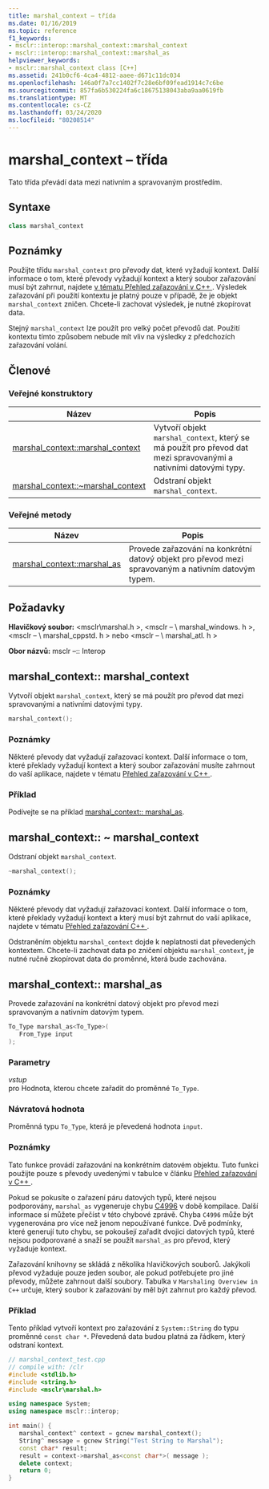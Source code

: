 ```yaml
---
title: marshal_context – třída
ms.date: 01/16/2019
ms.topic: reference
f1_keywords:
- msclr::interop::marshal_context::marshal_context
- msclr::interop::marshal_context::marshal_as
helpviewer_keywords:
- msclr::marshal_context class [C++]
ms.assetid: 241b0cf6-4ca4-4812-aaee-d671c11dc034
ms.openlocfilehash: 146a0f7a7cc1402f7c28e6bf09fead1914c7c6be
ms.sourcegitcommit: 857fa6b530224fa6c18675138043aba9aa0619fb
ms.translationtype: MT
ms.contentlocale: cs-CZ
ms.lasthandoff: 03/24/2020
ms.locfileid: "80208514"
---
```

# <a name="marshal_context-class"></a>marshal_context – třída

Tato třída převádí data mezi nativním a spravovaným prostředím.

## <a name="syntax"></a>Syntaxe

```cpp
class marshal_context
```

## <a name="remarks"></a>Poznámky

Použijte třídu `marshal_context` pro převody dat, které vyžadují kontext. Další informace o tom, které převody vyžadují kontext a který soubor zařazování musí být zahrnut, najdete [v tématu Přehled zařazování v C++ ](../dotnet/overview-of-marshaling-in-cpp.md). Výsledek zařazování při použití kontextu je platný pouze v případě, že je objekt `marshal_context` zničen. Chcete-li zachovat výsledek, je nutné zkopírovat data.

Stejný `marshal_context` lze použít pro velký počet převodů dat. Použití kontextu tímto způsobem nebude mít vliv na výsledky z předchozích zařazování volání.

## <a name="members"></a>Členové

### <a name="public-constructors"></a>Veřejné konstruktory

|Název|Popis|
|---------|-----------|
|[marshal_context::marshal_context](#marshal-context)|Vytvoří objekt `marshal_context`, který se má použít pro převod dat mezi spravovanými a nativními datovými typy.|
|[marshal_context::~marshal_context](#tilde-marshal-context)|Odstraní objekt `marshal_context`.|

### <a name="public-methods"></a>Veřejné metody

|Název|Popis|
|---------|-----------|
|[marshal_context::marshal_as](#marshal-as)|Provede zařazování na konkrétní datový objekt pro převod mezi spravovaným a nativním datovým typem.|

## <a name="requirements"></a>Požadavky

**Hlavičkový soubor:** \<msclr\marshal.h >, \<msclr – \ marshal_windows. h >, \<msclr – \ marshal_cppstd. h > nebo \<msclr – \ marshal_atl. h >

**Obor názvů:** msclr –:: Interop

## <a name="marshal_contextmarshal_context"></a><a name="marshal-context"></a>marshal_context:: marshal_context

Vytvoří objekt `marshal_context`, který se má použít pro převod dat mezi spravovanými a nativními datovými typy.

```cpp
marshal_context();
```

### <a name="remarks"></a>Poznámky

Některé převody dat vyžadují zařazovací kontext. Další informace o tom, které překlady vyžadují kontext a který soubor zařazování musíte zahrnout do vaší aplikace, najdete v tématu [Přehled zařazování v C++ ](../dotnet/overview-of-marshaling-in-cpp.md).

### <a name="example"></a>Příklad

Podívejte se na příklad [marshal_context:: marshal_as](../dotnet/marshal-context-marshal-as.md).

## <a name="marshal_contextmarshal_context"></a><a name="tilde-marshal-context"></a>marshal_context:: ~ marshal_context

Odstraní objekt `marshal_context`.

```cpp
~marshal_context();
```

### <a name="remarks"></a>Poznámky

Některé převody dat vyžadují zařazovací kontext. Další informace o tom, které překlady vyžadují kontext a který musí být zahrnut do vaší aplikace, najdete v tématu [Přehled zařazování C++ ](../dotnet/overview-of-marshaling-in-cpp.md) .

Odstraněním objektu `marshal_context` dojde k neplatnosti dat převedených kontextem. Chcete-li zachovat data po zničení objektu `marshal_context`, je nutné ručně zkopírovat data do proměnné, která bude zachována.

## <a name="marshal_contextmarshal_as"></a><a name="marshal-as"></a>marshal_context:: marshal_as

Provede zařazování na konkrétní datový objekt pro převod mezi spravovaným a nativním datovým typem.

```cpp
To_Type marshal_as<To_Type>(
   From_Type input
);
```

### <a name="parameters"></a>Parametry

*vstup*<br/>
pro Hodnota, kterou chcete zařadit do proměnné `To_Type`.

### <a name="return-value"></a>Návratová hodnota

Proměnná typu `To_Type`, která je převedená hodnota `input`.

### <a name="remarks"></a>Poznámky

Tato funkce provádí zařazování na konkrétním datovém objektu. Tuto funkci použijte pouze s převody uvedenými v tabulce v článku [Přehled zařazování v C++ ](../dotnet/overview-of-marshaling-in-cpp.md).

Pokud se pokusíte o zařazení páru datových typů, které nejsou podporovány, `marshal_as` vygeneruje chybu [C4996](../error-messages/compiler-warnings/compiler-warning-level-3-c4996.md) v době kompilace. Další informace si můžete přečíst v této chybové zprávě. Chyba `C4996` může být vygenerována pro více než jenom nepoužívané funkce. Dvě podmínky, které generují tuto chybu, se pokoušejí zařadit dvojici datových typů, které nejsou podporované a snaží se použít `marshal_as` pro převod, který vyžaduje kontext.

Zařazování knihovny se skládá z několika hlavičkových souborů. Jakýkoli převod vyžaduje pouze jeden soubor, ale pokud potřebujete pro jiné převody, můžete zahrnout další soubory. Tabulka v `Marshaling Overview in C++` určuje, který soubor k zařazování by měl být zahrnut pro každý převod.

### <a name="example"></a>Příklad

Tento příklad vytvoří kontext pro zařazování z `System::String` do typu proměnné `const char *`. Převedená data budou platná za řádkem, který odstraní kontext.

```cpp
// marshal_context_test.cpp
// compile with: /clr
#include <stdlib.h>
#include <string.h>
#include <msclr\marshal.h>

using namespace System;
using namespace msclr::interop;

int main() {
   marshal_context^ context = gcnew marshal_context();
   String^ message = gcnew String("Test String to Marshal");
   const char* result;
   result = context->marshal_as<const char*>( message );
   delete context;
   return 0;
}
```
